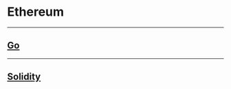 # Ethereum

---
## [Go](https://github.com/myungsworld/ethereum/tree/main/go)

---
## [Solidity](https://github.com/myungsworld/ethereum/tree/main/solidity)
